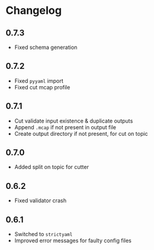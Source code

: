 # Changelog

## 0.7.3

- Fixed schema generation

## 0.7.2

- Fixed `pyyaml` import
- Fixed cut mcap profile

## 0.7.1

- Cut validate input existence & duplicate outputs
- Append `.mcap` if not present in output file
- Create output directory if not present, for cut on topic

## 0.7.0

- Added split on topic for cutter

## 0.6.2

- Fixed validator crash

## 0.6.1

- Switched to `strictyaml`
- Improved error messages for faulty config files

